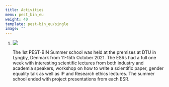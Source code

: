 ```yaml
---
title: Activities
menu: pest_bin_eu
weight: 40
template: pest-bin_eu/single
image: ""
---
```

1. ![](../img/summer-school-dtu-v2.jpg)

   The 1st PEST-BIN Summer school was held at the premises at DTU in Lyngby, Denmark from 11-15th October 2021. The ESRs had a full one week with interesting scientific lectures from both industry and academia speakers, workshop on how to write a scientific paper, gender equality talk as well as IP and Research ethics lectures. The summer school ended with project presentations from each ESR.